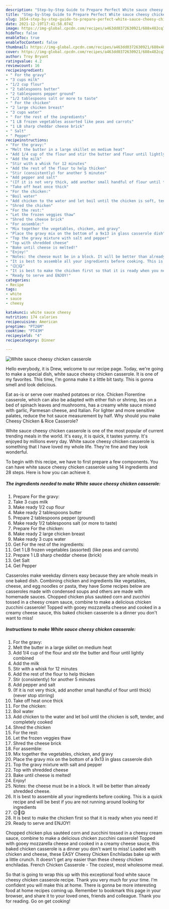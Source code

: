 ```yaml
---
description: "Step-by-Step Guide to Prepare Perfect White sauce cheesy chicken casserole"
title: "Step-by-Step Guide to Prepare Perfect White sauce cheesy chicken casserole"
slug: 1654-step-by-step-guide-to-prepare-perfect-white-sauce-cheesy-chicken-casserole
date: 2021-12-19T17:41:58.074Z
image: https://img-global.cpcdn.com/recipes/a463dd0372630921/680x482cq70/white-sauce-cheesy-chicken-casserole-recipe-main-photo.jpg
hideToc: false
enableToc: true
enableTocContent: false
thumbnail: https://img-global.cpcdn.com/recipes/a463dd0372630921/680x482cq70/white-sauce-cheesy-chicken-casserole-recipe-main-photo.jpg
cover: https://img-global.cpcdn.com/recipes/a463dd0372630921/680x482cq70/white-sauce-cheesy-chicken-casserole-recipe-main-photo.jpg
author: Troy Bryant
ratingvalue: 4.2
reviewcount: 16
recipeingredient:
- " For the gravy"
- "3 cups milk"
- "1/2 cup flour"
- "2 tablespoons butter"
- "2 tablespoons pepper ground"
- "1/2 tablespoons salt or more to taste"
- " For the chicken"
- "2 large chicken breast"
- "3 cups water"
- " For the rest of the ingredients"
- "1 LB frozen vegetables assorted like peas and carrots"
- "1 LB sharp cheddar cheese brick"
- " Salt"
- " Pepper"
recipeinstructions:
- "For the gravy:"
- "Melt the butter in a large skillet on medium heat"
- "Add 1/4 cup of the flour and stir the butter and flour until lightly combined"
- "Add the milk"
- "Stir with a whisk for 12 minutes"
- "Add the rest of the flour to help thicken"
- "Stir (consistently) for another 5 minutes"
- "Add pepper and salt"
- "(If it is not very thick, add another small handful of flour until thick) (never stop stirring)"
- "Take off heat once thick"
- "For the chicken:"
- "Boil water"
- "Add chicken to the water and let boil until the chicken is soft, tender, and completely cooked"
- "Shred the chicken"
- "For the rest:"
- "Let the frozen veggies thaw"
- "Shred the cheese brick"
- "For assemble:"
- "Mix together the vegetables, chicken, and gravy"
- "Place the gravy mix on the bottom of a 9x13 in glass casserole dish"
- "Top the gravy mixture with salt and pepper"
- "Top with shredded cheese"
- "Bake until cheese is melted!"
- "Enjoy!"
- "Notes: the cheese must be in a block. It will be better than already shredded cheese."
- "It is best to assemble all your ingredients before cooking. This is a quick recipe and will be best if you are not running around looking for ingredients"
- "😉🙂😋"
- "It is best to make the chicken first so that it is ready when you need it!"
- "Ready to serve and ENJOY!"
categories:
- Recipe
tags:
- white
- sauce
- cheesy

katakunci: white sauce cheesy 
nutrition: 174 calories
recipecuisine: American
preptime: "PT26M"
cooktime: "PT43M"
recipeyield: "4"
recipecategory: Dinner

---
```



![White sauce cheesy chicken casserole](https://img-global.cpcdn.com/recipes/a463dd0372630921/680x482cq70/white-sauce-cheesy-chicken-casserole-recipe-main-photo.jpg)

Hello everybody, it is Drew, welcome to our recipe page. Today, we're going to make a special dish, white sauce cheesy chicken casserole. It is one of my favorites. This time, I'm gonna make it a little bit tasty. This is gonna smell and look delicious.

Eat as-is or serve over mashed potatoes or rice. Chicken Florentine casserole, which can also be adapted with either fish or shrimp, lies on a bed of spinach leaves and mushrooms, has a creamy white sauce mixed with garlic, Parmesan cheese, and Italian. For lighter and more sensitive palates, reduce the hot sauce measurement by half. Why should you make Cheesy Chicken &amp; Rice Casserole?

White sauce cheesy chicken casserole is one of the most popular of current trending meals in the world. It's easy, it is quick, it tastes yummy. It's enjoyed by millions every day. White sauce cheesy chicken casserole is something that I have loved my whole life. They're fine and they look wonderful.


To begin with this recipe, we have to first prepare a few components. You can have white sauce cheesy chicken casserole using 14 ingredients and 28 steps. Here is how you can achieve it.

<!--inarticleads1-->

##### The ingredients needed to make White sauce cheesy chicken casserole:

1. Prepare  For the gravy:
1. Take 3 cups milk
1. Make ready 1/2 cup flour
1. Make ready 2 tablespoons butter
1. Prepare 2 tablespoons pepper (ground)
1. Make ready 1/2 tablespoons salt (or more to taste)
1. Prepare  For the chicken:
1. Make ready 2 large chicken breast
1. Make ready 3 cups water
1. Get  For the rest of the ingredients:
1. Get 1 LB frozen vegetables (assorted) (like peas and carrots)
1. Prepare 1 LB sharp cheddar cheese (brick)
1. Get  Salt
1. Get  Pepper


Casseroles make weekday dinners easy because they are whole meals in one baked dish. Combining chicken and ingredients like vegetables, cheese, and egg noodles or pasta, they have Some recipes below are casseroles made with condensed soups and others are made with homemade sauces. Chopped chicken plus sautéed corn and zucchini tossed in a cheesy cream sauce, combine to make a delicious chicken zucchini casserole! Topped with gooey mozzarella cheese and cooked in a creamy cheese sauce, this baked chicken casserole is a dinner you don&#39;t want to miss! 

<!--inarticleads2-->

##### Instructions to make White sauce cheesy chicken casserole:

1. For the gravy:
1. Melt the butter in a large skillet on medium heat
1. Add 1/4 cup of the flour and stir the butter and flour until lightly combined
1. Add the milk
1. Stir with a whisk for 12 minutes
1. Add the rest of the flour to help thicken
1. Stir (consistently) for another 5 minutes
1. Add pepper and salt
1. (If it is not very thick, add another small handful of flour until thick) (never stop stirring)
1. Take off heat once thick
1. For the chicken:
1. Boil water
1. Add chicken to the water and let boil until the chicken is soft, tender, and completely cooked
1. Shred the chicken
1. For the rest:
1. Let the frozen veggies thaw
1. Shred the cheese brick
1. For assemble:
1. Mix together the vegetables, chicken, and gravy
1. Place the gravy mix on the bottom of a 9x13 in glass casserole dish
1. Top the gravy mixture with salt and pepper
1. Top with shredded cheese
1. Bake until cheese is melted!
1. Enjoy!
1. Notes: the cheese must be in a block. It will be better than already shredded cheese.
1. It is best to assemble all your ingredients before cooking. This is a quick recipe and will be best if you are not running around looking for ingredients
1. 😉🙂😋
1. It is best to make the chicken first so that it is ready when you need it!
1. Ready to serve and ENJOY!

Chopped chicken plus sautéed corn and zucchini tossed in a cheesy cream sauce, combine to make a delicious chicken zucchini casserole! Topped with gooey mozzarella cheese and cooked in a creamy cheese sauce, this baked chicken casserole is a dinner you don&#39;t want to miss! Loaded with chicken and cheese, these EASY Cheesy Chicken Enchiladas bake up with a little crunch. It doesn&#39;t get any easier than these cheesy chicken enchiladas. French Chicken Casserole - The coziest, most wholesome meal. 

So that is going to wrap this up with this exceptional food white sauce cheesy chicken casserole recipe. Thank you very much for your time. I'm confident you will make this at home. There is gonna be more interesting food at home recipes coming up. Remember to bookmark this page in your browser, and share it to your loved ones, friends and colleague. Thank you for reading. Go on get cooking!
